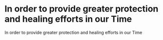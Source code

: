 # In order to provide greater protection and healing efforts in our Time

In order to provide greater protection and healing efforts in our Time